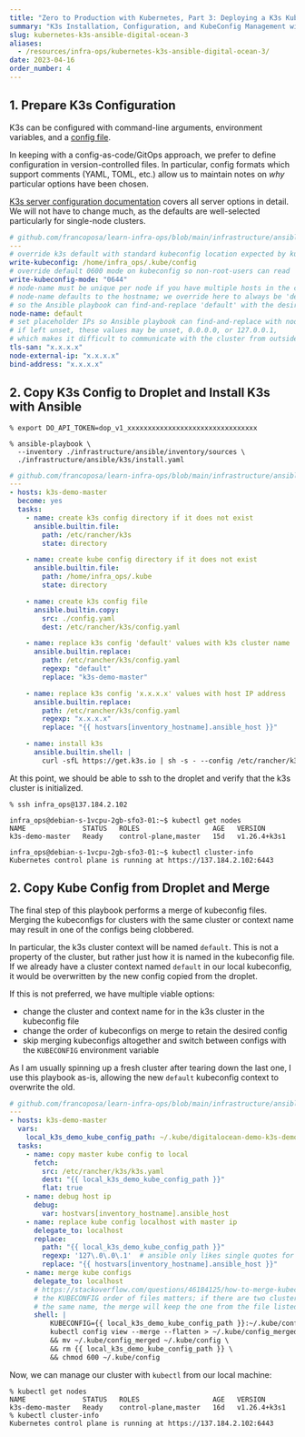 ```yaml
---
title: "Zero to Production with Kubernetes, Part 3: Deploying a K3s Kubernetes Cluster with Ansible"
summary: "K3s Installation, Configuration, and KubeConfig Management with Ansible"
slug: kubernetes-k3s-ansible-digital-ocean-3
aliases:
  - /resources/infra-ops/kubernetes-k3s-ansible-digital-ocean-3/
date: 2023-04-16
order_number: 4
---
```




## 1. Prepare K3s Configuration

K3s can be configured with command-line arguments, environment variables, and a [config file](https://docs.k3s.io/installation/configuration#configuration-file).

In keeping with a config-as-code/GitOps approach, we prefer to define configuration in version-controlled files.
In particular, config formats which support comments (YAML, TOML, etc.) allow us to maintain notes on *why* particular options have been chosen.

[K3s server configuration documentation](https://docs.k3s.io/cli/server) covers all server options in detail.
We will not have to change much, as the defaults are well-selected particularly for single-node clusters.

```yaml
# github.com/francoposa/learn-infra-ops/blob/main/infrastructure/ansible/k3s/config.yaml
---
# override k3s default with standard kubeconfig location expected by kubectl
write-kubeconfig: /home/infra_ops/.kube/config
# override default 0600 mode on kubeconfig so non-root-users can read
write-kubeconfig-mode: "0644"
# node-name must be unique per node if you have multiple hosts in the cluster
# node-name defaults to the hostname; we override here to always be 'default',
# so the Ansible playbook can find-and-replace 'default' with the desired name
node-name: default
# set placeholder IPs so Ansible playbook can find-and-replace with node's public IP
# if left unset, these values may be unset, 0.0.0.0, or 127.0.0.1,
# which makes it difficult to communicate with the cluster from outside the host
tls-san: "x.x.x.x"
node-external-ip: "x.x.x.x"
bind-address: "x.x.x.x"
```

## 2. Copy K3s Config to Droplet and Install K3s with Ansible

```shell
% export DO_API_TOKEN=dop_v1_xxxxxxxxxxxxxxxxxxxxxxxxxxxxxxxx

% ansible-playbook \
  --inventory ./infrastructure/ansible/inventory/sources \
  ./infrastructure/ansible/k3s/install.yaml
```

```yaml
# github.com/francoposa/learn-infra-ops/blob/main/infrastructure/ansible/k3s/install.yaml
---
- hosts: k3s-demo-master
  become: yes
  tasks:
    - name: create k3s config directory if it does not exist
      ansible.builtin.file:
        path: /etc/rancher/k3s
        state: directory

    - name: create kube config directory if it does not exist
      ansible.builtin.file:
        path: /home/infra_ops/.kube
        state: directory

    - name: create k3s config file
      ansible.builtin.copy:
        src: ./config.yaml
        dest: /etc/rancher/k3s/config.yaml

    - name: replace k3s config 'default' values with k3s cluster name
      ansible.builtin.replace:
        path: /etc/rancher/k3s/config.yaml
        regexp: "default"
        replace: "k3s-demo-master"

    - name: replace k3s config 'x.x.x.x' values with host IP address
      ansible.builtin.replace:
        path: /etc/rancher/k3s/config.yaml
        regexp: "x.x.x.x"
        replace: "{{ hostvars[inventory_hostname].ansible_host }}"

    - name: install k3s
      ansible.builtin.shell: |
        curl -sfL https://get.k3s.io | sh -s - --config /etc/rancher/k3s/config.yaml
```
At this point, we should be able to ssh to the droplet and verify that the k3s cluster is initialized.

```shell
% ssh infra_ops@137.184.2.102

infra_ops@debian-s-1vcpu-2gb-sfo3-01:~$ kubectl get nodes
NAME              STATUS   ROLES                  AGE   VERSION
k3s-demo-master   Ready    control-plane,master   15d   v1.26.4+k3s1

infra_ops@debian-s-1vcpu-2gb-sfo3-01:~$ kubectl cluster-info
Kubernetes control plane is running at https://137.184.2.102:6443
```

## 2. Copy Kube Config from Droplet and Merge

The final step of this playbook performs a merge of kubeconfig files.
Merging the kubeconfigs for clusters with the same cluster or context name may result in one of the configs being clobbered.

In particular, the k3s cluster context will be named `default`.
This is not a property of the cluster, but rather just how it is named in the kubeconfig file.
If we already have a cluster context named `default` in our local kubeconfig, it would be overwritten by the new config copied from the droplet.

If this is not preferred, we have multiple viable options:
* change the cluster and context name for in the k3s cluster in the kubeconfig file
* change the order of kubeconfigs on merge to retain the desired config
* skip merging kubeconfigs altogether and switch between configs with the `KUBECONFIG` environment variable

As I am usually spinning up a fresh cluster after tearing down the last one, I use this playbook as-is, allowing the new `default` kubeconfig context to overwrite the old.

```yaml
# github.com/francoposa/learn-infra-ops/blob/main/infrastructure/ansible/k3s/local-kube-config.yaml
---
- hosts: k3s-demo-master
  vars:
    local_k3s_demo_kube_config_path: ~/.kube/digitalocean-demo-k3s-demo.yaml
  tasks:
    - name: copy master kube config to local
      fetch:
        src: /etc/rancher/k3s/k3s.yaml
        dest: "{{ local_k3s_demo_kube_config_path }}"
        flat: true
    - name: debug host ip
      debug:
        var: hostvars[inventory_hostname].ansible_host
    - name: replace kube config localhost with master ip
      delegate_to: localhost
      replace:
        path: "{{ local_k3s_demo_kube_config_path }}"
        regexp: '127\.0\.0\.1'  # ansible only likes single quotes for this regex
        replace: "{{ hostvars[inventory_hostname].ansible_host }}"
    - name: merge kube configs
      delegate_to: localhost
      # https://stackoverflow.com/questions/46184125/how-to-merge-kubectl-config-file-with-kube-config
      # the KUBECONFIG order of files matters; if there are two clusters or users with
      # the same name, the merge will keep the one from the file listed first
      shell: |
          KUBECONFIG={{ local_k3s_demo_kube_config_path }}:~/.kube/config \
          kubectl config view --merge --flatten > ~/.kube/config_merged \
          && mv ~/.kube/config_merged ~/.kube/config \
          && rm {{ local_k3s_demo_kube_config_path }} \
          && chmod 600 ~/.kube/config

```
Now, we can manage our cluster with `kubectl` from our local machine:

```shell
% kubectl get nodes
NAME              STATUS   ROLES                  AGE   VERSION
k3s-demo-master   Ready    control-plane,master   16d   v1.26.4+k3s1
% kubectl cluster-info
Kubernetes control plane is running at https://137.184.2.102:6443
```
